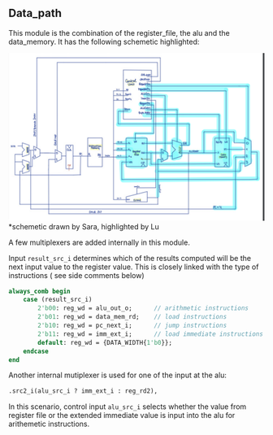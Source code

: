 ## Data_path

This module is the combination of the register_file, the alu and the data_memory. It has the following schemetic highlighted:

![Alt text](../../images/imagesLu/datapath.png) *schemetic drawn by Sara, highlighted by Lu

A few multiplexers are added internally in this module. 

Input `result_src_i` determines which of the results computed will be the next input value to the register value. This is closely linked with the type of instructions ( see side comments below)

``` SystemVerilog
always_comb begin
    case (result_src_i)
        2'b00: reg_wd = alu_out_o;      // arithmetic instructions
        2'b01: reg_wd = data_mem_rd;    // load instructions
        2'b10: reg_wd = pc_next_i;      // jump instructions 
        2'b11: reg_wd = imm_ext_i;      // load immediate instructions
        default: reg_wd = {DATA_WIDTH{1'b0}}; 
    endcase
end
```

Another internal mutiplexer is used for one of the input at the alu:

``` SystemVerilog
.src2_i(alu_src_i ? imm_ext_i : reg_rd2),
``` 

In this scenario, control input `alu_src_i` selects whether the value from register file or the extended immediate value is input into the alu for arithemetic instructions.

